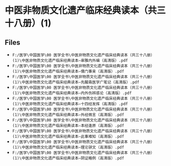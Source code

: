 # 中医非物质文化遗产临床经典读本（共三十八册）(1)

## Files

- `F:/医学\中国医学\00 医学全书\中医非物质文化遗产临床经典读本（共三十八册）(1)\中医非物质文化遗产临床经典读本—串雅内外编（高清版）.pdf`
- `F:/医学\中国医学\00 医学全书\中医非物质文化遗产临床经典读本（共三十八册）(1)\中医非物质文化遗产临床经典读本—儒门事亲（高清版）.pdf`
- `F:/医学\中国医学\00 医学全书\中医非物质文化遗产临床经典读本（共三十八册）(1)\中医非物质文化遗产临床经典读本—先醒斋医学广笔记（高清版）.pdf`
- `F:/医学\中国医学\00 医学全书\中医非物质文化遗产临床经典读本（共三十八册）(1)\中医非物质文化遗产临床经典读本—内外伤辨惑论（高清版）.pdf`
- `F:/医学\中国医学\00 医学全书\中医非物质文化遗产临床经典读本（共三十八册）(1)\中医非物质文化遗产临床经典读本—十四经发挥（高清版）.pdf`
- `F:/医学\中国医学\00 医学全书\中医非物质文化遗产临床经典读本（共三十八册）(1)\中医非物质文化遗产临床经典读本—外经微言（高清版）.pdf`
- `F:/医学\中国医学\00 医学全书\中医非物质文化遗产临床经典读本（共三十八册）(1)\中医非物质文化遗产临床经典读本—本经逢原（高清版）.pdf`
- `F:/医学\中国医学\00 医学全书\中医非物质文化遗产临床经典读本（共三十八册）(1)\中医非物质文化遗产临床经典读本—此事难知（高清版）.pdf`
- `F:/医学\中国医学\00 医学全书\中医非物质文化遗产临床经典读本（共三十八册）(1)\中医非物质文化遗产临床经典读本—理沦骈文（高清版）.pdf`
- `F:/医学\中国医学\00 医学全书\中医非物质文化遗产临床经典读本（共三十八册）(1)\中医非物质文化遗产临床经典读本—阴证略例（高清版）.pdf`
